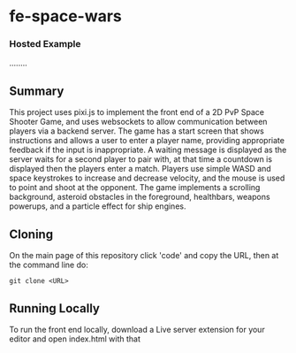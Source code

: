 # fe-space-wars

### Hosted Example

........

## Summary
This project uses pixi.js to implement the front end of a 2D PvP Space Shooter Game, and uses websockets to allow communication between players via a backend server. The game has a start screen that shows instructions and allows a user to enter a player name, providing appropriate feedback if the input is inappropriate. A waiting message is displayed as the server waits for a second player to pair with, at that time a countdown is displayed then the players enter a match. Players use simple WASD and space keystrokes to increase and decrease velocity, and the mouse is used to point and shoot at the opponent. The game implements a scrolling background, asteroid obstacles in the foreground, healthbars, weapons powerups, and a particle effect for ship engines.

## Cloning
On the main page of this repository click 'code' and copy the URL, then at the command line do:

    git clone <URL>

## Running Locally
To run the front end locally, download a Live server extension for your editor and open index.html with that